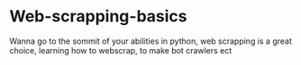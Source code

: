 # Web-scrapping-basics
Wanna go to the sommit of your abilities in python, web scrapping is a great choice, learning how to webscrap, to make bot crawlers ect
